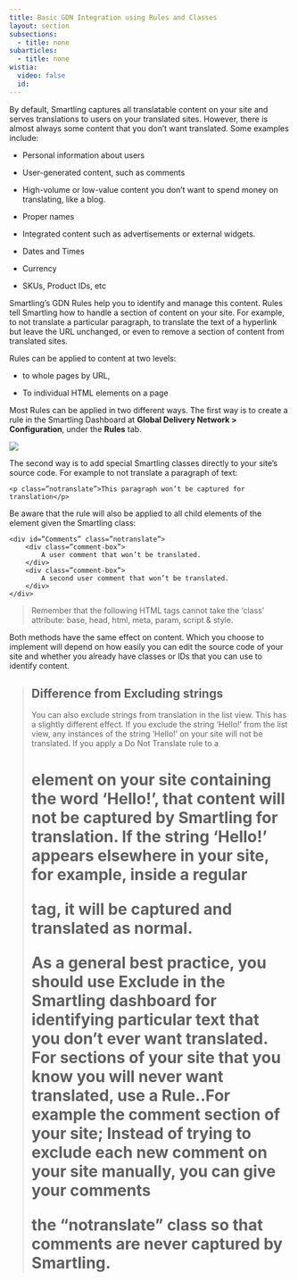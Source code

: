 ```yaml
---
title: Basic GDN Integration using Rules and Classes
layout: section
subsections:
  - title: none
subarticles:
  - title: none
wistia:
  video: false
  id:
---
```


By default, Smartling captures all translatable content on your site and serves translations to users on your translated sites. However, there is almost always some content that you don’t want translated. Some examples include:

*   Personal information about users

*   User-generated content, such as comments

*   High-volume or low-value content you don’t want to spend money on translating, like a blog.

*   Proper names

*   Integrated content such as advertisements or external widgets.

*   Dates and Times

*   Currency

*   SKUs, Product IDs, etc

Smartling’s GDN Rules help you to identify and manage this content. Rules tell Smartling how to handle a section of content on your site. For example, to not translate a particular paragraph, to translate the text of a hyperlink but leave the URL unchanged, or even to remove a section of content from translated sites.

Rules can be applied to content at two levels:

*   to whole pages by URL,

*   To individual HTML elements on a page

Most Rules can be applied in two different ways. The first way is to create a rule in the Smartling Dashboard at **Global Delivery Network > Configuration**, under the **Rules** tab.

![](https://lh6.googleusercontent.com/UefLXkF4mqVZwW84sPNeMhkskzE5khms7NyK0nGWoLPozXompkrgAfkcUaqBmGrO2CVtR0_f2jmI7pvomvNP5p7VpuUpyZPO45DNvthRjtcS_DgQcfIX7Cz_e0iYDUyx4-RBkNm4)

The second way is to add special Smartling classes directly to your site’s source code. For example to not translate a paragraph of text:

~~~
<p class=”notranslate”>This paragraph won’t be captured for translation</p>
~~~

Be aware that the rule will also be applied to all child elements of the element given the Smartling class:

~~~
<div id=”Comments” class=”notranslate”>
    <div class=”comment-box”>
        A user comment that won’t be translated.
    </div>
    <div class=”comment-box”>
        A second user comment that won’t be translated.
    </div>
</div>
~~~

> Remember that the following HTML tags cannot take the ‘class’ attribute: base, head, html, meta, param, script & style.

Both methods have the same effect on content. Which you choose to implement will depend on how easily you can edit the source code of your site and whether you already have classes or IDs that you can use to identify content.

<blockquote class="info">

<h2>Difference from Excluding strings</h2>

<p>You can also exclude strings from translation in the list view. This has a slightly different effect. If you exclude the string ‘Hello!’ from the list view, any instances of the string ‘Hello!’ on your site will not be translated. If you apply a Do Not Translate rule to a <code><H1></code> element on your site containing the word ‘Hello!’, that content will not be captured by Smartling for translation. If the string ‘Hello!’ appears elsewhere in your site, for example, inside a regular <code><p></code> tag, it will be captured and translated as normal.</p>

<p>As a general best practice, you should use Exclude in the Smartling dashboard for identifying particular text that you don’t ever want translated. For sections of your site that you know you will never want translated, use a Rule..For example the comment section of your site; Instead of trying to exclude each new comment on your site manually, you can give your comments <code><div></code> the “notranslate” class so that comments are never captured by Smartling.</p>

</blockquote>
